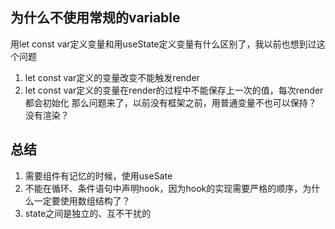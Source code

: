 ## 为什么不使用常规的variable
用let const var定义变量和用useState定义变量有什么区别了，我以前也想到过这个问题
1. let const var定义的变量改变不能触发render
2. let const var定义的变量在render的过程中不能保存上一次的值，每次render都会初始化
那么问题来了，以前没有框架之前，用普通变量不也可以保持？ 没有渲染？

## 总结
1. 需要组件有记忆的时候，使用useSate
2. 不能在循环、条件语句中声明hook，因为hook的实现需要严格的顺序，为什么一定要使用数组结构了？
3. state之间是独立的、互不干扰的
